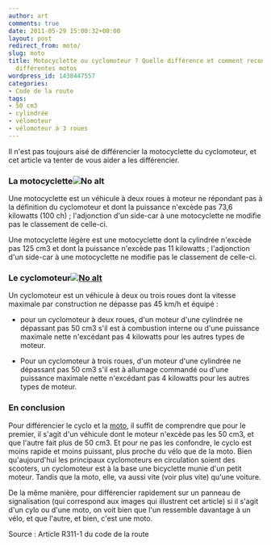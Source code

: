 ```yaml
---
author: art
comments: true
date: 2011-05-29 15:00:32+00:00
layout: post
redirect_from: moto/
slug: moto
title: Motocyclette ou cyclomoteur ? Quelle différence et comment reconnaître les
  différentes motos
wordpress_id: 1438447557
categories:
- Code de la route
tags:
- 50 cm3
- cylindrée
- vélomoteur
- vélomoteur à 3 roues
---
```


Il n'est pas toujours aisé de différencier la motocyclette du cyclomoteur, et cet article va tenter de vous aider a les différencier.



### La motocyclette<img alt="No alt" data-src="https://static.irz.fr/2011/05/moto.png" src="https://static.irz.fr/thumb.php?size=<100&crop=0&src=https://static.irz.fr/2011/05/moto.png" />



Une motocyclette est un véhicule à deux roues à moteur ne répondant pas à la définition du cyclomoteur et dont la puissance n'excède pas 73,6 kilowatts (100 ch) ; l'adjonction d'un side-car à une motocyclette ne modifie pas le classement de celle-ci.

Une motocyclette légère est une motocyclette dont la cylindrée n'excède pas 125 cm3 et dont la puissance n'excède pas 11 kilowatts ; l'adjonction d'un side-car à une motocyclette ne modifie pas le classement de celle-ci.



### Le cyclomoteur<a href="https://static.irz.fr/2011/05/cyclo.png"><img alt="No alt" data-src="https://static.irz.fr/2011/05/cyclo.png" src="https://static.irz.fr/thumb.php?size=<100&crop=0&src=https://static.irz.fr/2011/05/cyclo.png" /></a>



Un cyclomoteur est un véhicule à deux ou trois roues dont la vitesse maximale par construction ne dépasse pas 45 km/h et équipé :




    
  * pour un cyclomoteur à deux roues, d'un moteur d'une cylindrée ne dépassant pas 50 cm3 s'il est à combustion interne ou d'une puissance maximale nette n'excédant pas 4 kilowatts pour les autres types de moteur.

    
  * Pour un cyclomoteur à trois roues, d'un moteur d'une cylindrée ne dépassant pas 50 cm3 s'il est à allumage commandé ou d'une puissance maximale nette n'excédant pas 4 kilowatts pour les autres types de moteur.





### En conclusion



Pour différencier le cyclo et la [moto](http://irz.fr/?s=moto), il suffit de comprendre que pour le premier, il s'agit d'un véhicule dont le moteur n'excède pas les 50 cm3, et que l'autre fait plus de 50 cm3. Et pour ne pas les confondre, le cyclo est moins rapide et moins puissant, plus proche du vélo que de la moto. Bien qu'aujourd'hui les principaux cyclomoteurs en circulation soient des scooters, un cyclomoteur est à la base une bicyclette munie d'un petit moteur. Tandis que la moto, elle, va aussi vite (voir plus vite) qu'une voiture.

De la même manière, pour différencier rapidement sur un panneau de signalisation (qui correspond aux images qui illustrent cet article) si il s'agit d'un cylo ou d'une moto, on voit bien que l'un ressemble davantage à un vélo, et que l'autre, et bien, c'est une moto.

Source : Article R311-1 du code de la route
